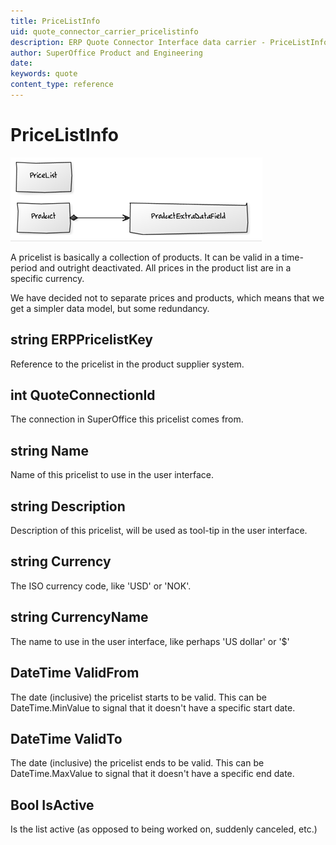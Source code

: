 ```yaml
---
title: PriceListInfo
uid: quote_connector_carrier_pricelistinfo
description: ERP Quote Connector Interface data carrier - PriceListInfo
author: SuperOffice Product and Engineering
date:
keywords: quote
content_type: reference
---
```


# PriceListInfo

![39][img1]

A pricelist is basically a collection of products. It can be valid in a time-period and outright deactivated. All prices in the product list are in a specific currency.

We have decided not to separate prices and products, which means that we get a simpler data model, but some redundancy.

## string ERPPricelistKey

Reference to the pricelist in the product supplier system.

## int QuoteConnectionId

The connection in SuperOffice this pricelist comes from.

## string Name

Name of this pricelist to use in the user interface.

## string Description

Description of this pricelist, will be used as tool-tip in the user interface.

## string Currency

The ISO currency code, like 'USD' or 'NOK'.

## string CurrencyName

The name to use in the user interface, like perhaps 'US dollar' or '$'

## DateTime ValidFrom

The date (inclusive) the pricelist starts to be valid. This can be DateTime.MinValue to signal that it doesn't have a specific start date.

## DateTime ValidTo

The date (inclusive) the pricelist ends to be valid. This can be DateTime.MaxValue to signal that it doesn't have a specific end date.

## Bool IsActive

Is the list active (as opposed to being worked on, suddenly canceled, etc.)

<!-- Referenced images -->
[img1]: media/image039.png
